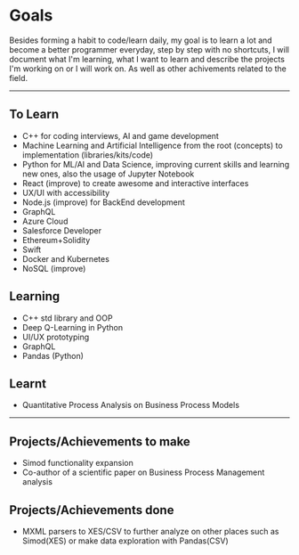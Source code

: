 # Goals

Besides forming a habit to code/learn daily, my goal is to learn a lot and become a better programmer everyday, step by step with no shortcuts, I will document what I'm learning, what I want to learn and describe the projects I'm working on or I will work on. As well as other achivements related to the field.

---

## To Learn

- C++ for coding interviews, AI and game development
- Machine Learning and Artificial Intelligence from the root (concepts) to implementation (libraries/kits/code)
- Python for ML/AI and Data Science, improving current skills and learning new ones, also the usage of Jupyter Notebook
- React (improve) to create awesome and interactive interfaces
- UX/UI with accessibility
- Node.js (improve) for BackEnd development
- GraphQL
- Azure Cloud
- Salesforce Developer
- Ethereum+Solidity
- Swift
- Docker and Kubernetes
- NoSQL (improve)

## Learning

- C++ std library and OOP
- Deep Q-Learning in Python
- UI/UX prototyping
- GraphQL
- Pandas (Python)

## Learnt

- Quantitative Process Analysis on Business Process Models

---

## Projects/Achievements to make

- Simod functionality expansion
- Co-author of a scientific paper on Business Process Management analysis

## Projects/Achievements done

- MXML parsers to XES/CSV to further analyze on other places such as Simod(XES) or make data exploration with Pandas(CSV)
